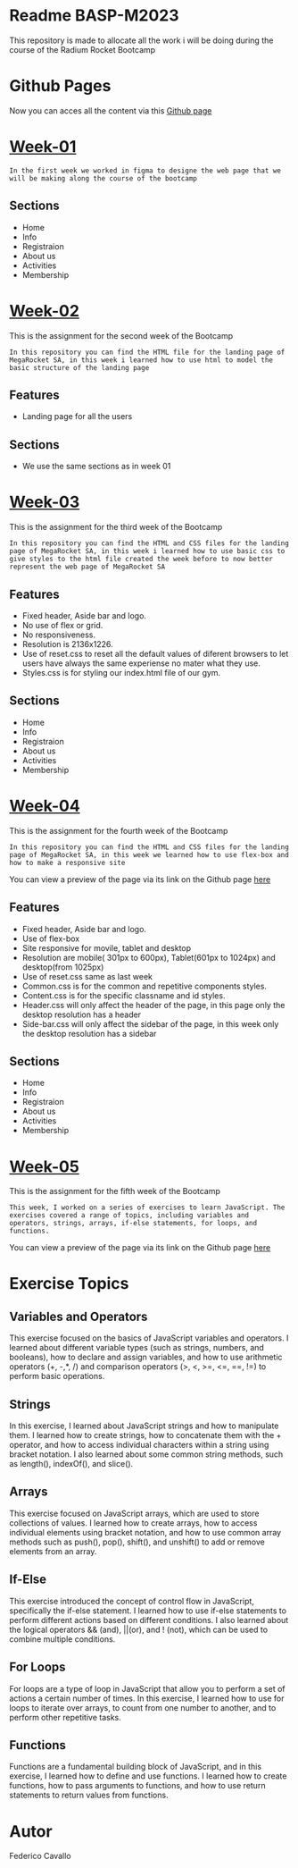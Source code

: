 # Readme BASP-M2023

This repository is made to allocate all the work i will be doing during the course of the Radium Rocket Bootcamp

# Github Pages

Now you can acces all the content via this [Github page](https://cavallofede.github.io/BaSP-2023/)

# [Week-01](https://www.figma.com/file/IGkIxih6STHxdBqnuGYTlR/BaSP-m2023-MegaRocket-Nico)

`In the first week we worked in figma to designe the web page that we will be making along the course of the bootcamp `

## Sections

- Home
- Info
- Registraion
- About us
- Activities
- Membership

# [Week-02](https://github.com/CavalloFede/BaSP-2023/tree/master/Week-02)

This is the assignment for the second week of the Bootcamp

`In this repository you can find the HTML file for the landing page of MegaRocket SA, in this week i learned how to use html to model the basic structure of the landing page`

## Features

- Landing page for all the users

## Sections

- We use the same sections as in week 01

# [Week-03](https://github.com/CavalloFede/BaSP-2023/tree/master/Week-03)

This is the assignment for the third week of the Bootcamp

`In this repository you can find the HTML and CSS files for the landing page of MegaRocket SA, in this week i learned how to use basic css to give styles to the html file created the week before to now better represent the web page of MegaRocket SA`

## Features

- Fixed header, Aside bar and logo.
- No use of flex or grid.
- No responsiveness.
- Resolution is 2136x1226.
- Use of reset.css to reset all the default values of diferent browsers to let users have always the same experiense no mater what they use.
- Styles.css is for styling our index.html file of our gym.

## Sections

- Home
- Info
- Registraion
- About us
- Activities
- Membership

# [Week-04](https://github.com/CavalloFede/BaSP-2023/tree/master/Week-04)

This is the assignment for the fourth week of the Bootcamp

`In this repository you can find the HTML and CSS files for the landing page of MegaRocket SA, in this week we learned how to use flex-box and how to make a responsive site`

You can view a preview of the page via its link on the Github page [here](https://cavallofede.github.io/BaSP-2023/Week-04/)

## Features

- Fixed header, Aside bar and logo.
- Use of flex-box
- Site responsive for movile, tablet and desktop
- Resolution are mobile( 301px to 600px), Tablet(601px to 1024px) and desktop(from 1025px)
- Use of reset.css same as last week
- Common.css is for the common and repetitive components styles.
- Content.css is for the specific classname and id styles.
- Header.css will only affect the header of the page, in this page only the desktop resolution has a header
- Side-bar.css will only affect the sidebar of the page, in this week only the desktop resolution has a sidebar

## Sections

- Home
- Info
- Registraion
- About us
- Activities
- Membership

# [Week-05](https://github.com/CavalloFede/BaSP-2023/tree/master/Week-05)

This is the assignment for the fifth week of the Bootcamp

`This week, I worked on a series of exercises to learn JavaScript. The exercises covered a range of topics, including variables and operators, strings, arrays, if-else statements, for loops, and functions.`

You can view a preview of the page via its link on the Github page [here](https://cavallofede.github.io/BaSP-2023/Week-05/)

# Exercise Topics

## Variables and Operators

This exercise focused on the basics of JavaScript variables and operators. I learned about different variable types (such as strings, numbers, and booleans), how to declare and assign variables, and how to use arithmetic operators (+, -,*, /) and comparison operators (>, <, >=, <=, ==, !=) to perform basic operations.

## Strings

In this exercise, I learned about JavaScript strings and how to manipulate them. I learned how to create strings, how to concatenate them with the + operator, and how to access individual characters within a string using bracket notation. I also learned about some common string methods, such as length(), indexOf(), and slice().

## Arrays

This exercise focused on JavaScript arrays, which are used to store collections of values. I learned how to create arrays, how to access individual elements using bracket notation, and how to use common array methods such as push(), pop(), shift(), and unshift() to add or remove elements from an array.

## If-Else

This exercise introduced the concept of control flow in JavaScript, specifically the if-else statement. I learned how to use if-else statements to perform different actions based on different conditions. I also learned about the logical operators && (and), ||(or), and ! (not), which can be used to combine multiple conditions.

## For Loops

For loops are a type of loop in JavaScript that allow you to perform a set of actions a certain number of times. In this exercise, I learned how to use for loops to iterate over arrays, to count from one number to another, and to perform other repetitive tasks.

## Functions

Functions are a fundamental building block of JavaScript, and in this exercise, I learned how to define and use functions. I learned how to create functions, how to pass arguments to functions, and how to use return statements to return values from functions.

# Autor

Federico Cavallo
